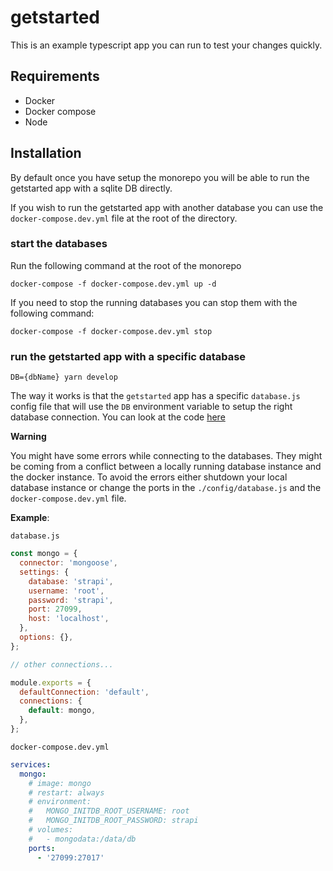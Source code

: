 # getstarted

This is an example typescript app you can run to test your changes quickly.

## Requirements

- Docker
- Docker compose
- Node

## Installation

By default once you have setup the monorepo you will be able to run the getstarted app with a sqlite DB directly.

If you wish to run the getstarted app with another database you can use the `docker-compose.dev.yml` file at the root of the directory.

### start the databases

Run the following command at the root of the monorepo

```
docker-compose -f docker-compose.dev.yml up -d
```

If you need to stop the running databases you can stop them with the following command:

```
docker-compose -f docker-compose.dev.yml stop
```

### run the getstarted app with a specific database

```
DB={dbName} yarn develop
```

The way it works is that the `getstarted` app has a specific `database.js` config file that will use the `DB` environment variable to setup the right database connection. You can look at the code [here](./config/database.js)

**Warning**

You might have some errors while connecting to the databases.
They might be coming from a conflict between a locally running database instance and the docker instance. To avoid the errors either shutdown your local database instance or change the ports in the `./config/database.js` and the `docker-compose.dev.yml` file.

**Example**:

`database.js`

```js
const mongo = {
  connector: 'mongoose',
  settings: {
    database: 'strapi',
    username: 'root',
    password: 'strapi',
    port: 27099,
    host: 'localhost',
  },
  options: {},
};

// other connections...

module.exports = {
  defaultConnection: 'default',
  connections: {
    default: mongo,
  },
};
```

`docker-compose.dev.yml`

```yml
services:
  mongo:
    # image: mongo
    # restart: always
    # environment:
    #   MONGO_INITDB_ROOT_USERNAME: root
    #   MONGO_INITDB_ROOT_PASSWORD: strapi
    # volumes:
    #   - mongodata:/data/db
    ports:
      - '27099:27017'
```

